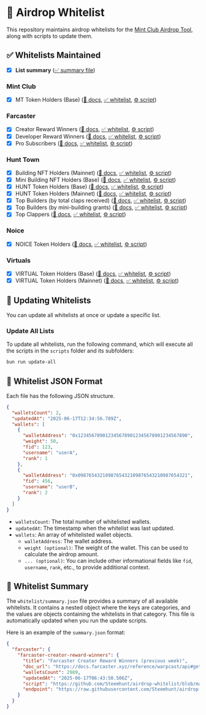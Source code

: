 # 🎁 Airdrop Whitelist

This repository maintains airdrop whitelists for the [Mint Club Airdrop Tool](https://mint.club/airdrop/create), along with scripts to update them.

## ✅ Whitelists Maintained

- [x] **List summary** ([✅ summary file](whitelist/summary.json))

<!-- WHITELIST_TABLE_START -->
### Mint Club

- [x] MT Token Holders (Base) ([📄 docs](https://docs.mint.club/mt), [✅ whitelist](https://raw.githubusercontent.com/Steemhunt/airdrop-whitelist/main/whitelist/mint-club/mt-token-holders-base.json), [⚙️ script](https://github.com/Steemhunt/airdrop-whitelist/blob/main/scripts/mint-club/mt-token-holders-base.ts))

### Farcaster

- [x] Creator Reward Winners ([📄 docs](https://docs.farcaster.xyz/reference/warpcast/api#get-creator-reward-winners), [✅ whitelist](https://raw.githubusercontent.com/Steemhunt/airdrop-whitelist/main/whitelist/farcaster/farcaster-creator-reward-winners.json), [⚙️ script](https://github.com/Steemhunt/airdrop-whitelist/blob/main/scripts/farcaster/farcaster-creator-reward-winners.ts))
- [x] Developer Reward Winners ([📄 docs](https://docs.farcaster.xyz/reference/warpcast/api#get-developer-reward-winners), [✅ whitelist](https://raw.githubusercontent.com/Steemhunt/airdrop-whitelist/main/whitelist/farcaster/farcaster-developer-reward-winners.json), [⚙️ script](https://github.com/Steemhunt/airdrop-whitelist/blob/main/scripts/farcaster/farcaster-developer-reward-winners.ts))
- [x] Pro Subscribers ([📄 docs](https://farcaster.xyz/mvr/0xc53f3047), [✅ whitelist](https://raw.githubusercontent.com/Steemhunt/airdrop-whitelist/main/whitelist/farcaster/farcaster-pro-subscribers.json), [⚙️ script](https://github.com/Steemhunt/airdrop-whitelist/blob/main/scripts/farcaster/farcaster-pro-subscribers.ts))

### Hunt Town

- [x] Building NFT Holders (Mainnet) ([📄 docs](https://docs.hunt.town/token-and-point/main-building), [✅ whitelist](https://raw.githubusercontent.com/Steemhunt/airdrop-whitelist/main/whitelist/hunt-town/hunt-building-nft-holders.json), [⚙️ script](https://github.com/Steemhunt/airdrop-whitelist/blob/main/scripts/hunt-town/hunt-building-nft-holders.ts))
- [x] Mini Building NFT Holders (Base) ([📄 docs](https://docs.hunt.town/token-and-point/mini-building), [✅ whitelist](https://raw.githubusercontent.com/Steemhunt/airdrop-whitelist/main/whitelist/hunt-town/hunt-mini-building-nft-holders.json), [⚙️ script](https://github.com/Steemhunt/airdrop-whitelist/blob/main/scripts/hunt-town/hunt-mini-building-nft-holders.ts))
- [x] HUNT Token Holders (Base) ([📄 docs](https://docs.hunt.town/token-and-point/hunt-erc20), [✅ whitelist](https://raw.githubusercontent.com/Steemhunt/airdrop-whitelist/main/whitelist/hunt-town/hunt-token-holders-base.json), [⚙️ script](https://github.com/Steemhunt/airdrop-whitelist/blob/main/scripts/hunt-town/hunt-token-holders-base.ts))
- [x] HUNT Token Holders (Mainnet) ([📄 docs](https://docs.hunt.town/token-and-point/hunt-erc20), [✅ whitelist](https://raw.githubusercontent.com/Steemhunt/airdrop-whitelist/main/whitelist/hunt-town/hunt-token-holders-mainnet.json), [⚙️ script](https://github.com/Steemhunt/airdrop-whitelist/blob/main/scripts/hunt-town/hunt-token-holders-mainnet.ts))
- [x] Top Builders (by total claps received) ([📄 docs](https://docs.hunt.town/token-and-point/hunt-tip-farcaster), [✅ whitelist](https://raw.githubusercontent.com/Steemhunt/airdrop-whitelist/main/whitelist/hunt-town/hunt-town-top-builders-by-score.json), [⚙️ script](https://github.com/Steemhunt/airdrop-whitelist/blob/main/scripts/hunt-town/hunt-town-top-builders-by-score.ts))
- [x] Top Builders (by mini-building grants) ([📄 docs](https://docs.hunt.town/token-and-point/hunt-tip-farcaster), [✅ whitelist](https://raw.githubusercontent.com/Steemhunt/airdrop-whitelist/main/whitelist/hunt-town/hunt-town-top-builders.json), [⚙️ script](https://github.com/Steemhunt/airdrop-whitelist/blob/main/scripts/hunt-town/hunt-town-top-builders.ts))
- [x] Top Clappers ([📄 docs](https://docs.hunt.town/token-and-point/hunt-tip-farcaster), [✅ whitelist](https://raw.githubusercontent.com/Steemhunt/airdrop-whitelist/main/whitelist/hunt-town/hunt-town-top-clappers.json), [⚙️ script](https://github.com/Steemhunt/airdrop-whitelist/blob/main/scripts/hunt-town/hunt-town-top-clappers.ts))

### Noice

- [x] NOICE Token Holders ([📄 docs](https://noice.so), [✅ whitelist](https://raw.githubusercontent.com/Steemhunt/airdrop-whitelist/main/whitelist/noice/noice-token-holders.json), [⚙️ script](https://github.com/Steemhunt/airdrop-whitelist/blob/main/scripts/noice/noice-token-holders.ts))

### Virtuals

- [x] VIRTUAL Token Holders (Base) ([📄 docs](https://app.virtuals.io/dashboard), [✅ whitelist](https://raw.githubusercontent.com/Steemhunt/airdrop-whitelist/main/whitelist/virtuals/virtual-token-holders-base.json), [⚙️ script](https://github.com/Steemhunt/airdrop-whitelist/blob/main/scripts/virtuals/virtual-token-holders-base.ts))
- [x] VIRTUAL Token Holders (Mainnet) ([📄 docs](https://app.virtuals.io/dashboard), [✅ whitelist](https://raw.githubusercontent.com/Steemhunt/airdrop-whitelist/main/whitelist/virtuals/virtual-token-holders-mainnet.json), [⚙️ script](https://github.com/Steemhunt/airdrop-whitelist/blob/main/scripts/virtuals/virtual-token-holders-mainnet.ts))

<!-- WHITELIST_TABLE_END -->

## 🔄 Updating Whitelists

You can update all whitelists at once or update a specific list.

### Update All Lists

To update all whitelists, run the following command, which will execute all the scripts in the `scripts` folder and its subfolders:

```bash
bun run update-all
```

## 📝 Whitelist JSON Format

Each file has the following JSON structure.

```json
{
  "walletsCount": 2,
  "updatedAt": "2025-06-17T12:34:56.789Z",
  "wallets": [
    {
      "walletAddress": "0x1234567890123456789012345678901234567890",
      "weight": 50,
      "fid": 123,
      "username": "userA",
      "rank": 1
    },
    {
      "walletAddress": "0x0987654321098765432109876543210987654321",
      "fid": 456,
      "username": "userB",
      "rank": 2
    }
  ]
}
```

- `walletsCount`: The total number of whitelisted wallets.
- `updatedAt`: The timestamp when the whitelist was last updated.
- `wallets`: An array of whitelisted wallet objects.
  - `walletAddress`: The wallet address.
  - `weight (optional)`: The weight of the wallet. This can be used to calculate the airdrop amount.
  - `... (optional)`: You can include other informational fields like `fid`, `username`, `rank`, etc., to provide additional context.

## 📜 Whitelist Summary

The `whitelist/summary.json` file provides a summary of all available whitelists. It contains a nested object where the keys are categories, and the values are objects containing the whitelists in that category. This file is automatically updated when you run the update scripts.

Here is an example of the `summary.json` format:

```json
{
  "farcaster": {
    "farcaster-creator-reward-winners": {
      "title": "Farcaster Creator Reward Winners (previous week)",
      "doc_url": "https://docs.farcaster.xyz/reference/warpcast/api#get-creator-reward-winners",
      "walletsCount": 2989,
      "updatedAt": "2025-06-17T06:43:50.506Z",
      "script": "https://github.com/Steemhunt/airdrop-whitelist/blob/main/scripts/farcaster/farcaster-creator-reward-winners.ts",
      "endpoint": "https://raw.githubusercontent.com/Steemhunt/airdrop-whitelist/main/whitelist/farcaster/farcaster-creator-reward-winners.json"
    }
  }
}
```
